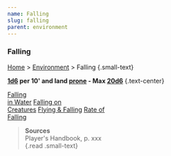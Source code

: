 ```yaml
---
name: Falling
slug: falling
parent: environment
---
```

### Falling
[Home](home) > [Environment](environment) > Falling {.small-text}

**[1d6](/roll/1d6) per 10' and land [prone](prone) - Max [20d6](/roll/20d6)** {.text-center}

<div id="menu-container">
    <a href="falling-in-water">Falling<br/> in Water</a>
    <a href="falling-on-creatures">Falling on<br/> Creatures</a>
    <a href="flying-falling">Flying & Falling</a>
    <a href="rate-of-falling">Rate of<br/> Falling</a>
</div>

> **Sources** <br/>
> Player's Handbook, p. xxx<br/>
{.read .small-text}

